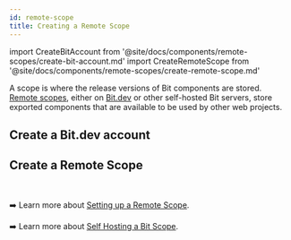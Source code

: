```yaml
---
id: remote-scope
title: Creating a Remote Scope
---
```


import CreateBitAccount from '@site/docs/components/remote-scopes/create-bit-account.md'
import CreateRemoteScope from '@site/docs/components/remote-scopes/create-remote-scope.md'

A scope is where the release versions of Bit components are stored. [Remote scopes](/building-with-bit/scopes), either on [Bit.dev](https://bit.dev) or other self-hosted Bit servers, store exported components that are available to be used by other web projects.

## Create a Bit.dev account

<CreateBitAccount />

## Create a Remote Scope

<CreateRemoteScope />

<br />

:arrow_right: Learn more about [Setting up a Remote Scope](/building-with-bit/scopes).

:arrow_right: Learn more about [Self Hosting a Bit Scope](/building-with-bit/scope/self-host-bit-scope).
